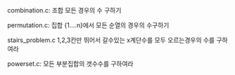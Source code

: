 combination.c:
조합 모든 경우의 수 구하기

permutation.c:
 집합 {1....n}에서 모든 순열의 경우의 수구하기

stairs_problem.c
1,2,3칸만 뛰어서 갈수있는 x계단수를 모두 오르는경우의 수를 구하여라

powerset.c:
모든 부분집합의 갯수수를 구하여라
